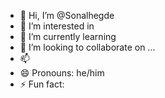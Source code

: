 - 👋 Hi, I’m @Sonalhegde
- 👀 I’m interested in 
- 🌱 I’m currently learning 
- 💞️ I’m looking to collaborate on ...
- 📫 
- 😄 Pronouns: he/him
- ⚡ Fun fact: 

<!---
Sonalhegde/Sonalhegde is a ✨ special ✨ repository because its `README.md` (this file) appears on your GitHub profile.
You can click the Preview link to take a look at your changes.
--->
